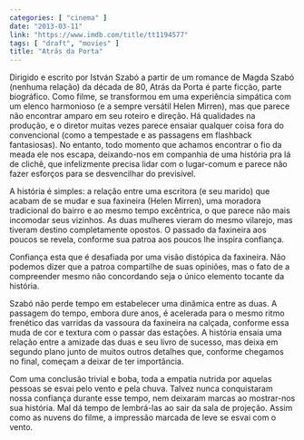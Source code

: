 ```yaml
---
categories: [ "cinema" ]
date: "2013-03-11"
link: "https://www.imdb.com/title/tt1194577"
tags: [ "draft", "movies" ]
title: "Atrás da Porta"
---
```

Dirigido e escrito por István Szabó a partir de um romance de Magda Szabó (nenhuma relação) da década de 80, Atrás da Porta é parte ficção, parte biográfico. Como filme, se transformou em uma experiência simpática com um elenco harmonioso (e a sempre versátil Helen Mirren), mas que parece não encontrar amparo em seu roteiro e direção. Há qualidades na produção, e o diretor muitas vezes parece ensaiar qualquer coisa fora do convencional (como a tempestade e as passagens em flashback fantasiosas). No entanto, todo momento que achamos encontrar o fio da meada ele nos escapa, deixando-nos em companhia de uma história pra lá de clichê, que infelizmente precisa lidar com o lugar-comum e parece não fazer esforços para se desvencilhar do previsível.

A história é simples: a relação entre uma escritora (e seu marido) que acabam de se mudar e sua faxineira (Helen Mirren), uma moradora tradicional do bairro e ao mesmo tempo excêntrica, o que parece não mais incomodar seus vizinhos. As duas mulheres vieram do mesmo vilarejo, mas tiveram destino completamente opostos. O passado da faxineira aos poucos se revela, conforme sua patroa aos poucos lhe inspira confiança.

Confiança esta que é desafiada por uma visão distópica da faxineira. Não podemos dizer que a patroa compartilhe de suas opiniões, mas o fato de a compreender mesmo não concordando seja o único elemento tocante da história.

Szabó não perde tempo em estabelecer uma dinâmica entre as duas. A passagem do tempo, embora dure anos, é acelerada para o mesmo ritmo frenético das varridas da vassoura da faxineira na calçada, conforme essa muda de cor e textura com o passar das estações. A história ensaia uma relação entre a amizade das duas e seu livro de sucesso, mas deixa em segundo plano junto de muitos outros detalhes que, conforme chegamos no final, começam a deixar de ter importância.

Com uma conclusão trivial e boba, toda a empatia nutrida por aquelas pessoas se esvai pelo vento e pela chuva. Talvez nunca conquistaram nossa confiança durante esse tempo, nem deixaram marcas ao mostrar-nos sua história. Mal dá tempo de lembrá-las ao sair da sala de projeção. Assim como as nuvens do filme, a impressão marcada de leve se esvai com o vento.

